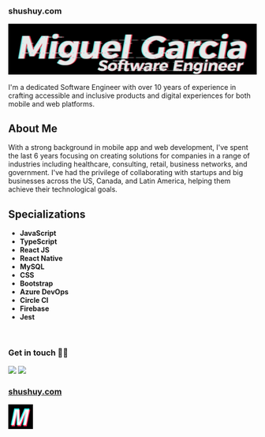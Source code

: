 <p>
  <h3>shushuy.com</h3>
  <a href="https://shushuy.com"><img src="assets/miguelGarciaBig.png"/></a>
</p>

I'm a dedicated Software Engineer with over 10 years of experience in crafting accessible and inclusive products and digital experiences for both mobile and web platforms.

## About Me

With a strong background in mobile app and web development, I've spent the last 6 years focusing on creating solutions for companies in a range of industries including healthcare, consulting, retail, business networks, and government. I've had the privilege of collaborating with startups and big businesses across the US, Canada, and Latin America, helping them achieve their technological goals.

## Specializations

- **JavaScript**
- **TypeScript**
- **React JS**
- **React Native**
- **MySQL**
- **CSS**
- **Bootstrap**
- **Azure DevOps**
- **Circle CI**
- **Firebase**
- **Jest**
<br />
<p>
  <h3>Get in touch 🤝🏻</h3>
  <a href="mailto:sshushuy@gmail.com?subject=[GitHub]%20🔥%20profile%20contact&body=Hello"><img src="https://img.shields.io/badge/e‑mail-D14836.svg?style=for-the-badge&logo=GMail&logoColor=white"/></a>
  <a href="https://linkedin.com/in/shushuy/" target="_blank" rel="noopener noreferrer">
    <img src="https://img.shields.io/badge/linkedin-0077B5.svg?style=for-the-badge&logo=linkedin&logoColor=white"/>
  </a>
</p>
<p >
  <h3>
   <a href="https://shushuy.com/" target="_blank" rel="noopener noreferrer">
    shushuy.com
   </a>
  </h3>
    <a href="https://shushuy.com/" target="_blank" rel="noopener noreferrer">
      <img src="assets/logo512.png" width="50" height="50"/>
    </a>
</p>
